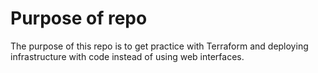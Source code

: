 # Purpose of repo
The purpose of this repo is to get practice with Terraform and deploying infrastructure with code instead of using web interfaces.
